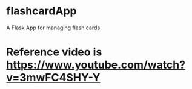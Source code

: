# flashcardApp
A Flask App for managing flash cards

# Reference video is https://www.youtube.com/watch?v=3mwFC4SHY-Y
